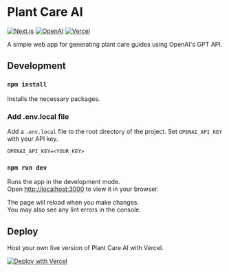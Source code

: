 # Plant Care AI

[![Next.js](https://img.shields.io/badge/Next.js-000000?logo=Next.js&style=for-the-badge)](https://nextjs.org)
[![OpenAI](https://img.shields.io/badge/OpenAI-000000?logo=OpenAI&style=for-the-badge)](https://platform.openai.com)
[![Vercel](https://img.shields.io/badge/vercel-000000?logo=vercel&style=for-the-badge)](https://vercel.com)

A simple web app for generating plant care guides using OpenAI's GPT API.

## Development

### `npm install`

Installs the necessary packages.

### Add .env.local file

Add a `.env.local` file to the root directory of the project. Set `OPENAI_API_KEY` with your API key.

```
OPENAI_API_KEY=<YOUR_KEY>
```

### `npm run dev`

Runs the app in the development mode.\
Open [http://localhost:3000](http://localhost:3000) to view it in your browser.

The page will reload when you make changes.\
You may also see any lint errors in the console.

## Deploy

Host your own live version of Plant Care AI with Vercel.

[![Deploy with Vercel](https://vercel.com/button)](https://vercel.com/new/clone?repository-url=https%3A%2F%2Fgithub.com%2Fjtaavola%2Fplant-care-ai)
